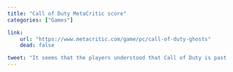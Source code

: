 ```yaml
---
title: "Call of Duty MetaCritic score"
categories: ["Games"]

link:
    url: "https://www.metacritic.com/game/pc/call-of-duty-ghosts"
    dead: false

tweet: "It seems that the players understood that Call of Duty is past its prime as a AAA title."
---
```


